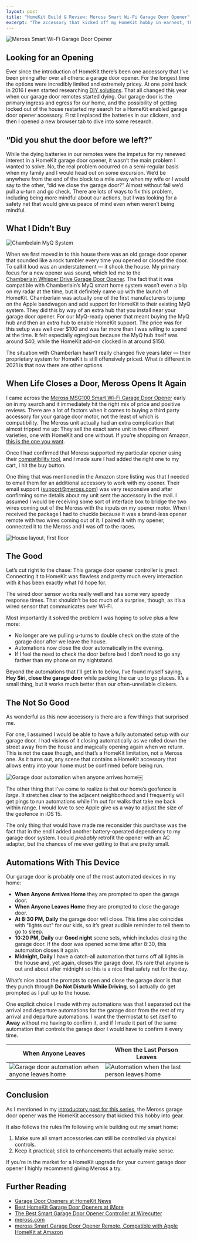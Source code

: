 ```yaml
---
layout: post
title: "HomeKit Build & Review: Meross Smart Wi-Fi Garage Door Opener"
excerpt: "The accessory that kicked off my HomeKit hobby in earnest, the Meross garage door opener was truly the Home addition I’d been waiting for."
---
```


![Meross Smart Wi-Fi Garage Door Opener](/assets/images/meross-opener.png)

## Looking for an Opening

Ever since the introduction of HomeKit there’s been one accessory that I’ve been pining after over all others: a garage door opener. For the longest time the options were incredibly limited and extremely pricey. At one point back in 2016 I even started researching [DIY solutions](https://www.youtube.com/watch?v=03J497Pmve4). That all changed this year when our garage door remotes started dying. Our garage door is the primary ingress and egress for our home, and the possibility of getting locked out of the house restarted my search for a HomeKit enabled garage door opener accessory. First I replaced the batteries in our clickers, and then I opened a new browser tab to dive into some research.

## “Did you shut the door before we left?”

While the dying batteries in our remotes were the impetus for my renewed interest in a HomeKit garage door opener, it wasn’t the main problem I wanted to solve. No, the real problem occurred on a semi-regular basis when my family and I would head out on some excursion. We’d be anywhere from the end of the block to a mile away when my wife or I would say to the other, “did we close the garage door?” Almost without fail we’d pull a u-turn and go check. There are lots of ways to fix this problem, including being more mindful about our actions, but I was looking for a safety net that would give us peace of mind even when weren’t being mindful.

## What I Didn’t Buy

![Chambelain MyQ System](/assets/images/chamberlain-myq-system.png)

When we first moved in to this house there was an old garage door opener that sounded like a rock tumbler every time you opened or closed the door. To call it loud was an understatement — it shook the house. My primary focus for a new opener was sound, which led me to the [Chamberlain Whisper Drive Garage Door Opener](https://www.lowes.com/pd/Chamberlain-0-75-HP-Whisper-Drive-Belt-Drive-Garage-Door-Opener-with-Battery-Back-Up/3653300). The fact that it was compatible with Chamberlain’s MyQ smart home system wasn’t even a blip on my radar at the time, but it definitely came up with the launch of HomeKit. Chamberlain was actually one of the first manufacturers to jump on the Apple bandwagon and add support for HomeKit to their existing MyQ system. They did this by way of an extra hub that you install near your garage door opener. For our MyQ-ready opener that meant buying the MyQ hub and then an _extra_ hub to enable HomeKit support. The price was for this setup was well over $100 and was far more than I was willing to spend at the time. It felt especially egregious because the MyQ hub itself was around $40, while the HomeKit add-on clocked in at around $150.

The situation with Chamberlain hasn’t really changed five years later — their proprietary system for HomeKit is still offensively priced. What _is_ different in 2021 is that now there are other options. 

## When Life Closes a Door, Meross Opens It Again

I came across the [Meross MSG100 Smart Wi-Fi Garage Door Opener](https://www.meross.com/Detail/29/Smart%20Wi-Fi%20Garage%20Door%20Opener) early on in my search and it immediately hit the right mix of price and positive reviews. There are a lot of factors when it comes to buying a third party accessory for your garage door motor, not the least of which is compatibility. The Meross unit actually had an extra complication that almost tripped me up: They sell the exact same unit in two different varieties, one with HomeKit and one without. If you’re shopping on Amazon, [this is the one you want](https://www.amazon.com/dp/B084Z5QZR2).

Once I had confirmed that Meross supported my particular opener using their [compatibility tool](https://www.meross.com/support/Compatibility_Check), and I made sure I had added the right one to my cart, I hit the buy button.

One thing that was mentioned in the Amazon store listing was that I needed to email them for an additional accessory to work with my opener. Their email support (support@meross.com) was very responsive and after confirming some details about my unit sent the accessory in the mail. I assumed I would be receiving some sort of interface box to bridge the two wires coming out of the Meross with the inputs on my opener motor. When I received the package I had to chuckle because it was a brand-less opener remote with two wires coming out of it. I paired it with my opener, connected it to the Meross and I was off to the races.

![House layout, first floor](/assets/images/home-layout-first-floor.png)

## The Good

Let’s cut right to the chase: This garage door opener controller is _great_. Connecting it to HomeKit was flawless and pretty much every interaction with it has been exactly what I’d hope for.

The wired door sensor works really well and has some very speedy response times. That shouldn’t be too much of a surprise, though, as it’s a wired sensor that communicates over Wi-Fi.

Most importantly it solved the problem I was hoping to solve plus a few more:

* No longer are we pulling u-turns to double check on the state of the garage door after we leave the house.
* Automations now close the door automatically in the evening.
* If I feel the need to check the door before bed I don’t need to go any farther than my phone on my nightstand.

Beyond the automations that I’ll get in to below, I’ve found myself saying, **Hey Siri, close the garage door** while packing the car up to go places. It’s a small thing, but it works much better than our often-unreliable clickers.

## The Not So Good

As wonderful as this new accessory is there are a few things that surprised me.

For one, I assumed I would be able to have a fully automated setup with our garage door. I had visions of it closing automatically as we rolled down the street away from the house and magically opening again when we return. This is not the case though, and that’s a HomeKit limitation, not a Meross one. As it turns out, any scene that contains a HomeKit accessory that allows entry into your home must be confirmed before being run.

![Garage door automation when anyone arrives home](/assets/images/garage-door-automation-1.png)￼

The other thing that I’ve come to realize is that our home’s geofence is _large_. It stretches clear to the adjacent neighborhood and I frequently will get pings to run automations while I’m out for walks that take me back within range. I would love to see Apple give us a way to adjust the size of the geofence in iOS 15.

The only thing that would have made me reconsider this purchase was the fact that in the end I added another battery-operated dependency to my garage door system. I could _probably_ retrofit the opener with an AC adapter, but the chances of me ever getting to that are pretty small.

## Automations With This Device

Our garage door is probably one of the most automated devices in my home:

* **When Anyone Arrives Home** they are prompted to open the garage door.
* **When Anyone Leaves Home** they are prompted to close the garage door.
* **At 8:30 PM, Daily** the garage door will close. This time also coincides with "lights out" for our kids, so it’s great audible reminder to tell them to go to sleep.
* **10:20 PM, Daily** our **Good night** scene sets, which includes closing the garage door. If the door was opened some time after 8:30, this automation closes it again.
* **Midnight, Daily** I have a catch-all automation that turns off all lights in the house and, yet again, closes the garage door. It’s rare that anyone is out and about after midnight so this is a nice final safety net for the day.

What’s nice about the prompts to open and close the garage door is that they punch through **Do Not Disturb While Driving**, so I actually do get prompted as I pull up to the house.

One explicit choice I made with my automations was that I separated out the arrival and departure automations for the garage door from the rest of my arrival and departure automations. I want the thermostat to set itself to **Away** without me having to confirm it, and if I made it part of the same automation that controls the garage door I would have to confirm it every time.

| When Anyone Leaves | When the Last Person Leaves |
| ------ | ------ |
| ![Garage door automation when anyone leaves home](/assets/images/garage-door-automation-2.png) | ![Automation when the last person leaves home](/assets/images/garage-door-automation-3.png) |


## Conclusion

As I mentioned in my [introductory post for this series](/2021/05/04/homekit-builds-and-reviews-a-series.html), the Meross garage door opener was the HomeKit accessory that kicked this hobby into gear.

It also follows the rules I’m following while building out my smart home:

1.  Make sure all smart accessories can still be controlled via physical controls.
2.  Keep it practical; stick to enhancements that actually make sense.

If you’re in the market for a HomeKit upgrade for your current garage door opener I highly recommend giving Meross a try.

## Further Reading

* [Garage Door Openers at HomeKit News](https://homekitnews.com/tag/garage-door-opener/)
* [Best HomeKit Garage Door Openers at iMore](https://www.imore.com/best-homekit-garage-door-openers)
* [The Best Smart Garage Door Opener Controller at Wirecutter](https://www.nytimes.com/wirecutter/reviews/best-smart-garage-door-controller/)
* [meross.com](https://www.meross.com/)
* [meross Smart Garage Door Opener Remote, Compatible with Apple HomeKit at Amazon](https://www.amazon.com/dp/B084Z5QZR2)
